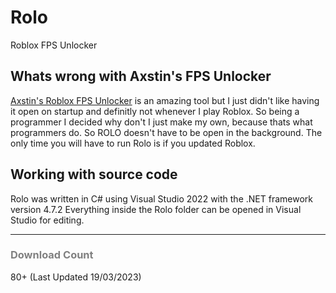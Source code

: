 <h1>Rolo</h1>
Roblox FPS Unlocker


<h2>Whats wrong with Axstin's FPS Unlocker</h2>
<a href="https://github.com/axstin/rbxfpsunlocker">Axstin's Roblox FPS Unlocker</a> is an amazing tool but I just didn't like having it open on startup and definitly not whenever I play Roblox. So being a programmer I decided why don't I just make my own, because thats what programmers do. So ROLO doesn't have to be open in the background. The only time you will have to run Rolo is if you updated Roblox.

<h2>Working with source code</h2>
Rolo was written in C# using Visual Studio 2022 with the .NET framework version 4.7.2
Everything inside the Rolo folder can be opened in Visual Studio for editing.

<hr>

<h3 style="color: grey;">Download Count</h3>
80+ (Last Updated 19/03/2023)
